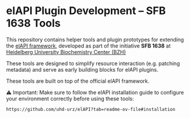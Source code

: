 # elAPI Plugin Development – SFB 1638 Tools
This repository contains helper tools and plugin prototypes for extending the [elAPI framework](https://github.com/uhd-urz/elAPI), developed as part of the initiative **SFB 1638** at [Heidelberg University Biochemistry Center (BZH)](https://bzh.db-engine.de/)

These tools are designed to simplify resource interaction (e.g. patching metadata) and serve as early building blocks for elAPI plugins.

These tools are built on top of the official elAPI framework.

⚠️ Important: Make sure to follow the elAPI installation guide to configure your environment correctly before using these tools:

    https://github.com/uhd-urz/elAPI?tab=readme-ov-file#installation
